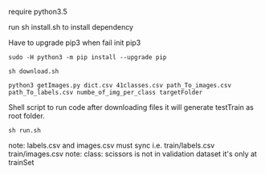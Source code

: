 require python3.5

run sh install.sh to install dependency

Have to upgrade pip3 when fail init pip3

```
sudo -H python3 -m pip install --upgrade pip
```


```
sh download.sh
```

```
python3 getImages.py dict.csv 41classes.csv path_To_images.csv path_To_labels.csv numbe_of_img_per_class targetFolder
```
Shell script to run code after downloading files it will generate testTrain as root folder.

```
sh run.sh
```
note: labels.csv and images.csv must sync i.e. train/labels.csv train/images.csv
note: class: scissors is not in validation dataset it's only at trainSet
